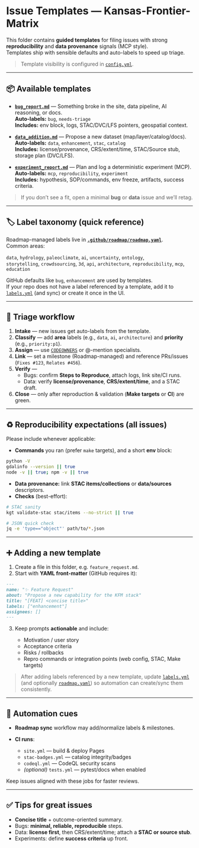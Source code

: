 # Issue Templates — Kansas-Frontier-Matrix

This folder contains **guided templates** for filing issues with strong
**reproducibility** and **data provenance** signals (MCP style).  
Templates ship with sensible defaults and auto-labels to speed up triage.

> Template visibility is configured in [`config.yml`](./config.yml).

---

## 📦 Available templates

- **[`bug_report.md`](./bug_report.md)** — Something broke in the site, data pipeline, AI reasoning, or docs.  
  **Auto-labels:** `bug`, `needs-triage`  
  **Includes:** env block, logs, STAC/DVC/LFS pointers, geospatial context.

- **[`data_addition.md`](./data_addition.md)** — Propose a new dataset (map/layer/catalog/docs).  
  **Auto-labels:** `data`, `enhancement`, `stac`, `catalog`  
  **Includes:** license/provenance, CRS/extent/time, STAC/Source stub, storage plan (DVC/LFS).

- **[`experiment_report.md`](./experiment_report.md)** — Plan and log a deterministic experiment (MCP).  
  **Auto-labels:** `mcp`, `reproducibility`, `experiment`  
  **Includes:** hypothesis, SOP/commands, env freeze, artifacts, success criteria.

> If you don’t see a fit, open a minimal **bug** or **data** issue and we’ll retag.

---

## 🏷️ Label taxonomy (quick reference)

Roadmap-managed labels live in **[`.github/roadmap/roadmap.yaml`](../roadmap/roadmap.yaml)**.  
Common areas:

`data`, `hydrology`, `paleoclimate`, `ai`, `uncertainty`, `ontology`,  
`storytelling`, `crowdsourcing`, `3d`, `api`, `architecture`, `reproducibility`, `mcp`, `education`

GitHub defaults like `bug`, `enhancement` are used by templates.  
If your repo does not have a label referenced by a template, add it to
[`labels.yml`](../labels.yml) (and sync) or create it once in the UI.

---

## 🔎 Triage workflow

1. **Intake** — new issues get auto-labels from the template.  
2. **Classify** — add **area** labels (e.g., `data`, `ai`, `architecture`) and **priority** (e.g., `priority:p1`).  
3. **Assign** — use [`CODEOWNERS`](../CODEOWNERS) or @-mention specialists.  
4. **Link** — set a milestone (Roadmap-managed) and reference PRs/issues (`Fixes #123`, `Relates #456`).  
5. **Verify** —  
   - Bugs: confirm **Steps to Reproduce**, attach logs, link site/CI runs.  
   - Data: verify **license/provenance**, **CRS/extent/time**, and a STAC draft.  
6. **Close** — only after reproduction & validation (**Make targets** or **CI**) are green.

---

## ♻️ Reproducibility expectations (all issues)

Please include whenever applicable:

- **Commands** you ran (prefer `make` targets), and a short **env** block:

```bash
python -V
gdalinfo --version || true
node -v || true; npm -v || true
````

* **Data provenance:** link **STAC items/collections** or **data/sources** descriptors.
* **Checks** (best-effort):

```bash
# STAC sanity
kgt validate-stac stac/items --no-strict || true

# JSON quick check
jq -e 'type=="object"' path/to/*.json
```

---

## ➕ Adding a new template

1. Create a file in this folder, e.g. `feature_request.md`.
2. Start with **YAML front-matter** (GitHub requires it):

```markdown
---
name: "✨ Feature Request"
about: "Propose a new capability for the KFM stack"
title: "[FEAT] <concise title>"
labels: ["enhancement"]
assignees: []
---
```

3. Keep prompts **actionable** and include:

   * Motivation / user story
   * Acceptance criteria
   * Risks / rollbacks
   * Repro commands or integration points (web config, STAC, Make targets)

> After adding labels referenced by a new template, update
> [`labels.yml`](../labels.yml) (and optionally [`roadmap.yaml`](../roadmap/roadmap.yaml))
> so automation can create/sync them consistently.

---

## 🤖 Automation cues

* **Roadmap sync** workflow may add/normalize labels & milestones.
* **CI runs**:

  * `site.yml` — build & deploy Pages
  * `stac-badges.yml` — catalog integrity/badges
  * `codeql.yml` — CodeQL security scans
  * *(optional)* `tests.yml` — pytest/docs when enabled

Keep issues aligned with these jobs for faster reviews.

---

## ✅ Tips for great issues

* **Concise title** + outcome-oriented summary.
* Bugs: **minimal, reliable, reproducible** steps.
* Data: **license first**, then CRS/extent/time; attach a **STAC or source stub**.
* Experiments: define **success criteria** up front.

```
```
